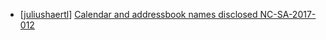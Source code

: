* [[juliushaertl](https://hackerone.com/juliushaertl)] [Calendar and addressbook names disclosed NC-SA-2017-012 ](https://hackerone.com/reports/203594)
